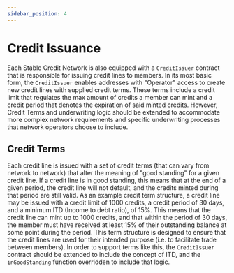 ```yaml
---
sidebar_position: 4
---
```


# Credit Issuance

Each Stable Credit Network is also equipped with a `CreditIssuer` contract that is responsible for issuing credit lines to members. In its most basic form, the `CreditIssuer` enables addresses with "Operator" access to create new credit lines with supplied credit terms. These terms include a credit limit that regulates the max amount of credits a member can mint and a credit period that denotes the expiration of said minted credits. However, Credit Terms and underwriting logic should be extended to accommodate more complex network requirements and specific underwriting processes that network operators choose to include.

## Credit Terms

Each credit line is issued with a set of credit terms (that can vary from network to network) that alter the meaning of "good standing" for a given credit line. If a credit line is in good standing, this means that at the end of a given period, the credit line will not default, and the credits minted during that period are still valid. As an example credit term structure, a credit line may be issued with a credit limit of 1000 credits, a credit period of 30 days, and a minimum ITD (Income to debt ratio), of 15%. This means that the credit line can mint up to 1000 credits, and that within the period of 30 days, the member must have received at least 15% of their outstanding balance at some point during the period. This term structure is designed to ensure that the credit lines are used for their intended purpose (i.e. to facilitate trade between members). In order to support terms like this, the `CreditIssuer` contract should be extended to include the concept of ITD, and the `inGoodStanding` function overridden to include that logic.
